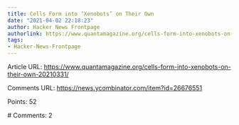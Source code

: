 ```yaml
---
title: Cells Form into ‘Xenobots’ on Their Own
date: "2021-04-02 22:18:23"
author: Hacker News Frontpage
authorlink: https://www.quantamagazine.org/cells-form-into-xenobots-on-their-own-20210331/
tags:
- Hacker-News-Frontpage
---
```


<p>Article URL: <a href="https://www.quantamagazine.org/cells-form-into-xenobots-on-their-own-20210331/">https://www.quantamagazine.org/cells-form-into-xenobots-on-their-own-20210331/</a></p>
<p>Comments URL: <a href="https://news.ycombinator.com/item?id=26676551">https://news.ycombinator.com/item?id=26676551</a></p>
<p>Points: 52</p>
<p># Comments: 2</p>

